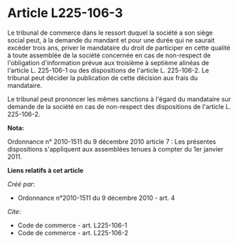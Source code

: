 # Article L225-106-3

Le tribunal de commerce dans le ressort duquel la société a son siège social peut, à la demande du mandant et pour une durée
qui ne saurait excéder trois ans, priver le mandataire du droit de participer en cette qualité à toute assemblée de la
société concernée en cas de non-respect de l'obligation d'information prévue aux troisième à septième alinéas de l'article L.
225-106-1 ou des dispositions de l'article L. 225-106-2. Le tribunal peut décider la publication de cette décision aux frais
du mandataire. 

Le tribunal peut prononcer les mêmes sanctions à l'égard du mandataire sur demande de la société en cas de non-respect des
dispositions de l'article L. 225-106-2.

**Nota:**

Ordonnance n° 2010-1511 du 9 décembre 2010 article 7 : Les présentes dispositions s'appliquent aux assemblées tenues à
compter du 1er janvier 2011.

**Liens relatifs à cet article**

_Créé par_:

  - Ordonnance n°2010-1511 du 9 décembre 2010 - art. 4

_Cite_:

  - Code de commerce - art. L225-106-1
  - Code de commerce - art. L225-106-2
